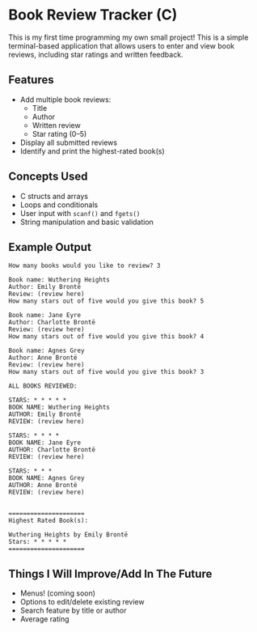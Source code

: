 # Book Review Tracker (C)

This is my first time programming my own small project! 
This is a simple terminal-based application that allows users to enter and view book reviews, including star ratings and written feedback.

## Features

- Add multiple book reviews:
  - Title
  - Author
  - Written review
  - Star rating (0–5)
- Display all submitted reviews
- Identify and print the highest-rated book(s)

## Concepts Used

- C structs and arrays
- Loops and conditionals
- User input with `scanf()` and `fgets()`
- String manipulation and basic validation

## Example Output

```
How many books would you like to review? 3

Book name: Wuthering Heights
Author: Emily Brontë
Review: (review here)
How many stars out of five would you give this book? 5

Book name: Jane Eyre
Author: Charlotte Brontë
Review: (review here)
How many stars out of five would you give this book? 4

Book name: Agnes Grey
Author: Anne Brontë
Review: (review here)
How many stars out of five would you give this book? 3

ALL BOOKS REVIEWED: 

STARS: * * * * *
BOOK NAME: Wuthering Heights
AUTHOR: Emily Brontë
REVIEW: (review here)

STARS: * * * *
BOOK NAME: Jane Eyre
AUTHOR: Charlotte Brontë
REVIEW: (review here)

STARS: * * *
BOOK NAME: Agnes Grey
AUTHOR: Anne Brontë
REVIEW: (review here)


=====================
Highest Rated Book(s):

Wuthering Heights by Emily Brontë
Stars: * * * * *
=====================
```

## Things I Will Improve/Add In The Future
- Menus! (coming soon)
- Options to edit/delete existing review
- Search feature by title or author
- Average rating
